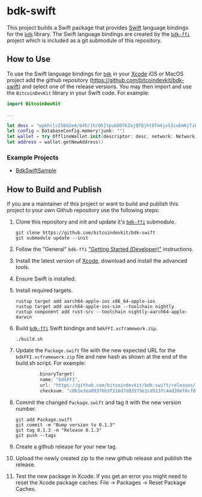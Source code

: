 # bdk-swift

This project builds a Swift package that provides [Swift] language bindings for the 
[`bdk`] library. The Swift language bindings are created by the [`bdk-ffi`] project which 
is included as a git submodule of this repository. 

## How to Use

To use the Swift language bindings for [`bdk`] in your [Xcode] iOS or MacOS project add 
the github repository (https://github.com/bitcoindevkit/bdk-swift) and select one of the 
release versions. You may then import and use the `BitcoinDevKit` library in your Swift 
code. For example:

```swift
import BitcoinDevKit

...

let desc = "wpkh([c258d2e4/84h/1h/0h]tpubDDYkZojQFQjht8Tm4jsS3iuEmKjTiEGjG6KnuFNKKJb5A6ZUCUZKdvLdSDWofKi4ToRCwb9poe1XdqfUnP4jaJjCB2Zwv11ZLgSbnZSNecE/0/*)"
let config = DatabaseConfig.memory(junk: "")
let wallet = try OfflineWallet.init(descriptor: desc, network: Network.regtest, databaseConfig: config)
let address = wallet.getNewAddress()
```

### Example Projects

* [BdkSwiftSample](https://github.com/futurepaul/BdkSwiftSample)

## How to Build and Publish

If you are a maintainer of this project or want to build and publish this project to your 
own Github repository use the following steps:

1. Clone this repository and init and update it's [`bdk-ffi`] submodule.
   ```shell
   git clone https://github.com/bitcoindevkit/bdk-swift
   git submodule update --init
   ```

1. Follow the "General" `bdk-ffi` ["Getting Started (Developer)"] instructions.

1. Install the latest version of [Xcode], download and install the advanced tools.

1. Ensure Swift is installed.

1. Install required targets.
   ```shell
   rustup target add aarch64-apple-ios x86_64-apple-ios
   rustup target add aarch64-apple-ios-sim --toolchain nightly 
   rustup component add rust-src --toolchain nightly-aarch64-apple-darwin
   ```
    
1. Build [`bdk-ffi`] Swift bindings and `bdkFFI.xcframework.zip`.
   ```shell
   ./build.sh
   ```

1. Update the `Package.swift` file with the new expected URL for the 
   `bdkFFI.xcframework.zip` file and new hash as shown at the end of the build.sh script.
   For example: 
   ```swift
           .binaryTarget(
            name: "bdkFFI",
            url: "https://github.com/bitcoindevkit/bdk-swift/releases/download/0.1.3/bdkFFI.xcframework.zip",
            checksum: "c0b1e3ea09376b3f316d7d83575e1cd513fc4ad39ef8cf01120a3a1d7757fb97"),
   ```
1. Commit the changed `Package.swift` and tag it with the new version number.
   ```shell
   git add Package.swift
   git commit -m "Bump version to 0.1.3"
   git tag 0.1.3 -m "Release 0.1.3"
   git push --tags
   ```

1. Create a github release for your new tag.

1. Upload the newly created zip to the new github release and publish the release.

1. Test the new package in Xcode. If you get an error you might need to reset the Xcode 
   package caches: File -> Packages -> Reset Package Caches.

[Swift]: https://developer.apple.com/swift/
[Xcode]: https://developer.apple.com/documentation/Xcode
[`bdk`]: https://github.com/bitcoindevkit/bdk
[`bdk-ffi`]: https://github.com/bitcoindevkit/bdk-ffi
["Getting Started (Developer)"]: https://github.com/bitcoindevkit/bdk-ffi#getting-started-developer
